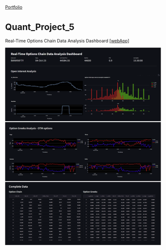 
[Portfolio](https://github.com/Kapil3003/Kapil3003/edit/main/README.md)
# Quant_Project_5
 
Real-Time Options Chain Data Analysis Dashboard
[[webApp]](https://quantproject5-gcs2rtyqub8wj8osxwegu2.streamlit.app/) 


![Open Interest Analysis](Image_1.PNG)
![Open Interest Analysis](Image_2.PNG)
![Open Interest Analysis](Image_3.PNG)
